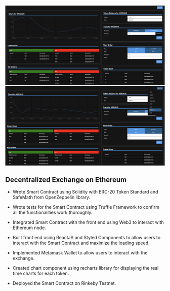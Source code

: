 ![alt text](https://github.com/own1t/dex/blob/main/preview/DEX1.png)
![alt text](https://github.com/own1t/dex/blob/main/preview/DEX2.png)

## Decentralized Exchange on Ethereum

- Wrote Smart Contract using Solidity with ERC-20 Token Standard and SafeMath from OpenZeppelin library.

- Wrote tests for the Smart Contract using Truffle Framework to confirm all the functionalities work thoroughly.

- Integrated Smart Contract with the front end using Web3 to interact with Ethereum node.

- Built front end using ReactJS and Styled Components to allow users to interact with the Smart Contract and maximize the loading speed.

- Implemented Metamask Wallet to allow users to interact with the exchange.

- Created chart component using recharts library for displaying the real time charts for each token.

- Deployed the Smart Contract on Rinkeby Testnet.
